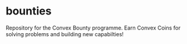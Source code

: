 # bounties
Repository for the Convex Bounty programme. Earn Convex Coins for solving problems and building new capabilties!
